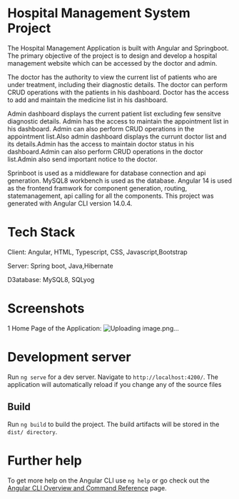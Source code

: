 # Hospital Management System Project

The Hospital Management Application is built with Angular and Springboot. The primary objective of the project is to design and develop a hospital management website which can be accessed by the doctor and admin.

The doctor has the authority to view the current list of patients who are under treatment, including their diagnostic details. The doctor can perform CRUD operations with the patients in his dashboard. Doctor has the access to add and maintain the medicine list in his dashboard.

Admin dashboard displays the current patient list excluding few sensitve diagnostic details. Admin has the access to maintain the appointment list in his dashboard. Admin can also perform CRUD operations in the appointment list.Also admin dashboard displays the currunt doctor list and its details.Admin has the access to maintain doctor status in his dashboard.Admin can also perform CRUD operations in the doctor list.Admin also send important notice to the doctor.

Sprinboot is used as a middleware for database connection and api generation. MySQL8 workbench is used as the database. Angular 14 is used as the frontend framwork for component generation, routing, statemanagement, api calling for all the components. This project was generated with Angular CLI version 14.0.4.


# Tech Stack
Client: Angular, HTML, Typescript, CSS, Javascript,Bootstrap

Server: Spring boot, Java,Hibernate

 D3atabase: MySQL8, SQLyog

# Screenshots

1 Home Page of the Application:
![Uploading image.png…]()

# Development server
Run  `ng serve` for a dev server. Navigate to `http://localhost:4200/`. The application will automatically reload if you change any of the source files

## Build
Run `ng build` to build the project. The build artifacts will be stored in the `dist/ directory`.

# Further help
To get more help on the Angular CLI use `ng help` or go check out the [Angular CLI Overview and Command Reference](https://angular.io/cli) page.
